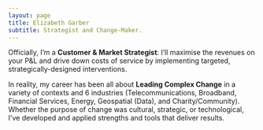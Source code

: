 ```yaml
---
layout: page
title: Elizabeth Garber
subtitle: Strategist and Change-Maker.
---
```


Officially, I’m a **Customer & Market Strategist**: I’ll maximise the revenues on your P&L and drive down costs of service by implementing targeted, strategically-designed interventions.

In reality, my career has been all about **Leading Complex Change** in a variety of contexts and 6 industries (Telecommunications, Broadband, Financial Services, Energy, Geospatial (Data), and Charity/Community). Whether the purpose of change was cultural, strategic, or technological, I've developed and applied strengths and tools that deliver results.
